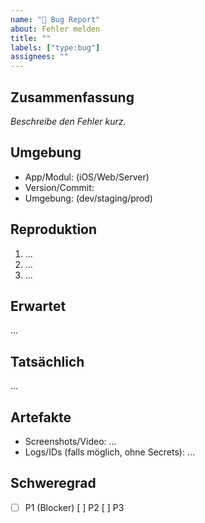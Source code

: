 ```yaml
---
name: "🐞 Bug Report"
about: Fehler melden
title: ""
labels: ["type:bug"]
assignees: ""
---
```


## Zusammenfassung
_Beschreibe den Fehler kurz._

## Umgebung
- App/Modul: (iOS/Web/Server)
- Version/Commit:
- Umgebung: (dev/staging/prod)

## Reproduktion
1. …
2. …
3. …

## Erwartet
…

## Tatsächlich
…

## Artefakte
- Screenshots/Video: …
- Logs/IDs (falls möglich, ohne Secrets): …

## Schweregrad
- [ ] P1 (Blocker)  [ ] P2  [ ] P3

